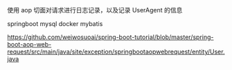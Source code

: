 使用 aop 切面对请求进行日志记录，以及记录 UserAgent 的信息


springboot
mysql
docker
mybatis

https://github.com/weiwosuoai/spring-boot-tutorial/blob/master/spring-boot-aop-web-request/src/main/java/site/exception/springbootaopwebrequest/entity/User.java

